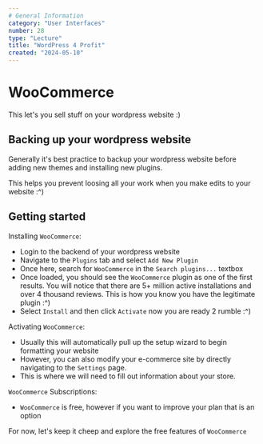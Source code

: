 ```yaml
---
# General Information
category: "User Interfaces"
number: 28
type: "Lecture"
title: "WordPress 4 Profit"
created: "2024-05-10"
---
```


# WooCommerce

This let's you sell stuff on your wordpress website :)

## Backing up your wordpress website

Generally it's best practice to backup your wordpress website before adding new themes and installing new plugins.

This helps you prevent loosing all your work when you make edits to your website :^)

## Getting started

Installing `WooCommerce`:

- Login to the backend of your wordpress website
- Navigate to the `Plugins` tab and select `Add New Plugin`
- Once here, search for `WooCommerce` in the `Search plugins...` textbox
- Once loaded, you should see the `WooCommerce` plugin as one of the first results. You will notice that there are 5+ million active installations and over 4 thousand reviews. This is how you know you have the legitimate plugin :^)
- Select `Install` and then click `Activate` now you are ready 2 rumble :^)

Activating `WooCommerce`:

- Usually this will automatically pull up the setup wizard to begin formatting your website
- However, you can also modify your e-commerce site by directly navigating to the `Settings` page.
- This is where we will need to fill out information about your store.

`WooCommerce` Subscriptions:

- `WooCommerce` is free, however if you want to improve your plan that is an option

For now, let's keep it cheep and explore the free features of `WooCommerce`
